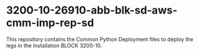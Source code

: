 # 3200-10-26910-abb-blk-sd-aws-cmm-imp-rep-sd
This repository contains the Common Python Deployment files to deploy the legs in the Installation BLOCK 3200-10.
